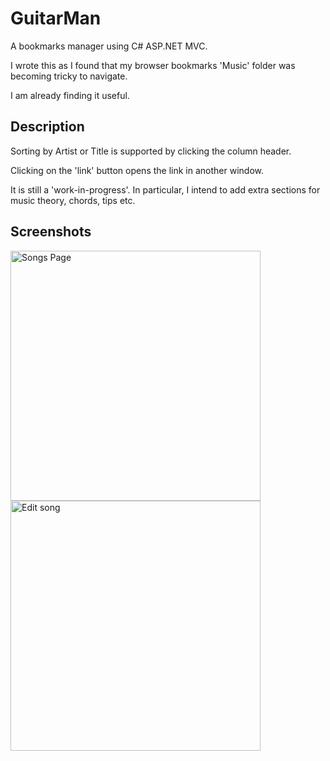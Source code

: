 # GuitarMan

A bookmarks manager using C# ASP.NET MVC.

I wrote this as I found that my browser bookmarks 'Music' folder was becoming tricky to navigate.

I am already finding it useful.

## Description

Sorting by Artist or Title is supported by clicking the column header.

Clicking on the 'link' button opens the link in another window.

It is still a 'work-in-progress'.
In particular, I intend to add extra sections for music theory, chords, tips etc.

## Screenshots

<div>
  <img src="https://github.com/user-attachments/assets/3cfba47e-917d-4fe4-922f-e1980b2ca672" alt="Songs Page" width="400px">
  <img src="https://github.com/user-attachments/assets/53b33463-a279-4e8c-8ead-9a22bd476618" alt="Edit song" width="400px">
</div>
